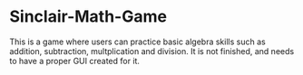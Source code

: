 # Sinclair-Math-Game
This is a game where users can practice basic algebra skills such as addition, subtraction, multplication and division. It is not finished, and needs to have a proper GUI created for it.
